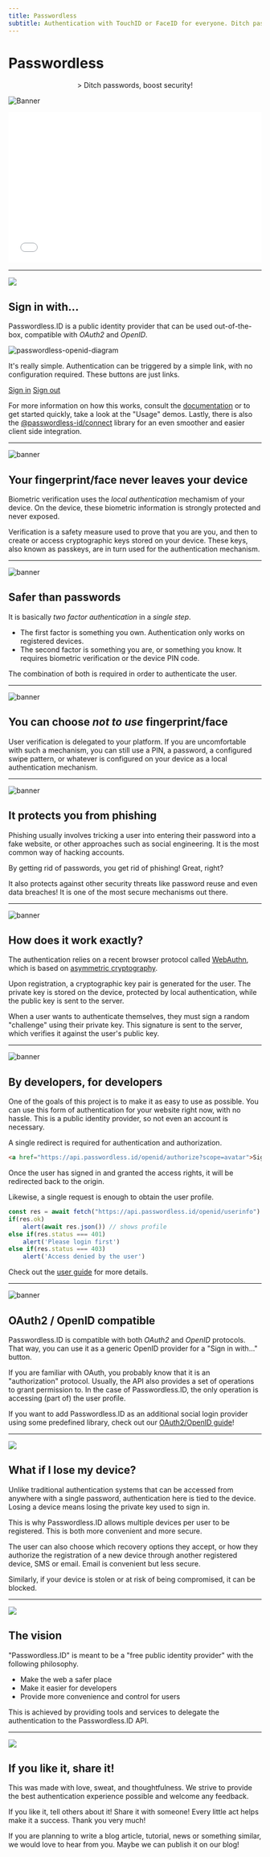 ```yaml
---
title: Passwordless
subtitle: Authentication with TouchID or FaceID for everyone. Ditch passwords, boost security!
---
```


<link rel="stylesheet" href="index.css">

Passwordless
============

<center>
> Ditch passwords, boost security!
</center>

![Banner](img/banner-biometric-auth.svg)


<iframe src="form.html" style="width:100%; height:300px; border:none;"></iframe>


---


<img class="big-icon" src="img/features/icon-button.svg" />

Sign in with...
---------------

Passwordless.ID is a public identity provider that can be used out-of-the-box, compatible with *OAuth2* and *OpenID*. 

![passwordless-openid-diagram](img/passwordless-openid-diagram.png)

It's really simple. Authentication can be triggered by a simple link, with no configuration required.
These buttons are just links.

<div class="d-grid gap-2 col-sm-6 mx-auto">
    <a class="btn btn-primary btn-block" href="https://api.passwordless.id/openid/authorize?scope=openid+email+avatar&response_type=id_token&client_id=https%3A%2F%2Fpasswordless.id&redirect_uri=https%3A%2F%2Fpasswordless.id">Sign in</a>
    <a class="btn btn-primary btn-block" href="https://api.passwordless.id/openid/logout?redirect_uri=https%3A%2F%2Fpasswordless.id">Sign out</a>
</div>

For more information on how this works, consult the [documentation](https://passwordless.id/docs/1_big_picture) or to get started quickly, take a look at the "Usage" demos.
Lastly, there is also the [@passwordless-id/connect](https://github.com/passwordless-id/connect) library for an even smoother and easier client side integration.


---


<img class="big-icon" alt="banner" src="img/features/Safety-Box.svg" />

Your fingerprint/face never leaves your device
----------------------------------------------

Biometric verification uses the *local authentication* mechamism of your device. On the device, these biometric information is strongly protected and never exposed.

Verification is a safety measure used to prove that you are you, and then to create or access cryptographic keys stored on your device. These keys, also known as passkeys, are in turn used for the authentication mechanism.


---


<img class="big-icon" alt="banner" src="img/features/Protection.svg" />

Safer than passwords
--------------------------

It is basically *two factor authentication* in a *single step*.

- The first factor is something you own. 
Authentication only works on registered devices. 
- The second factor is something you are, or something you know. 
It requires biometric verification or the device PIN code.

The combination of both is required in order to authenticate the user.


---

<img class="big-icon" alt="banner" src="img/features/Lock-Pattern.svg" />

You can choose <i>not to use</i> fingerprint/face
-------------------------------------------------

User verification is delegated to your platform. If you are uncomfortable with such a mechanism, you can still use a PIN, a password, a configured swipe pattern, or whatever is configured on your device as a local authentication mechanism.


---


<img class="big-icon" alt="banner" src="img/features/Phishing-Attack.svg" />

It protects you from phishing
-----------------------------

Phishing usually involves tricking a user into entering their password into a fake website, or other approaches such as social engineering. It is the most common way of hacking accounts.

By getting rid of passwords, you get rid of phishing! Great, right?

It also protects against other security threats like password reuse and even data breaches! It is one of the most secure mechanisms out there.


---


<img class="big-icon" alt="banner" src="img/features/innovation.svg" />

How does it work exactly? 
-------------------------

The authentication relies on a recent browser protocol called [WebAuthn](/protocols/webauthn/1_introduction), which is based on [asymmetric cryptography](https://en.m.wikipedia.org/wiki/Public-key_cryptography). 

Upon registration, a cryptographic key pair is generated for the user.
The private key is stored on the device, protected by local authentication, while the public key is sent to the server.

When a user wants to authenticate themselves, they must sign a random "challenge" using their private key. This signature is sent to the server, which verifies it against the user's public key. 


---


<img class="big-icon" alt="banner" src="img/features/coder-woman.svg" />

By developers, for developers
-----------------------------

One of the goals of this project is to make it as easy to use as possible.
You can use this form of authentication for your website right now, with no hassle.
This is a public identity provider, so not even an account is necessary.

A single redirect is required for authentication and authorization.

```html
<a href="https://api.passwordless.id/openid/authorize?scope=avatar">Sign In</a>
```

Once the user has signed in and granted the access rights, it will be redirected back to the origin.

Likewise, a single request is enough to obtain the user profile.

```js
const res = await fetch("https://api.passwordless.id/openid/userinfo")
if(res.ok)
    alert(await res.json()) // shows profile
else if(res.status === 401)
    alert('Please login first')
else if(res.status === 403)
    alert('Access denied by the user')
```

Check out the [user guide](usage/sign-in-with) for more details.


---


<img class="big-icon" alt="banner" src="img/features/API-Integration.svg" />

OAuth2 / OpenID compatible
-------------------------

Passwordless.ID is compatible with both *OAuth2* and *OpenID* protocols. That way, you can use it as a generic OpenID provider for a "Sign in with..." button.

If you are familiar with OAuth, you probably know that it is an "authorization" protocol. Usually, the API also provides a set of operations to grant permission to. In the case of Passwordless.ID, the only operation is accessing (part of) the user profile.

If you want to add Passwordless.ID as an additional social login provider using some predefined library, check out our [OAuth2/OpenID guide](/usage/openid)! 


---


<img class="big-icon" src="img/features/life-buoy.svg" />

What if I lose my device? 
-------------------------

Unlike traditional authentication systems that can be accessed from anywhere with a single password, authentication here is tied to the device.
Losing a device means losing the private key used to sign in.

This is why Passwordless.ID allows multiple devices per user to be registered. This is both more convenient and more secure.



The user can also choose which recovery options they accept, or how they authorize the registration of a new device through another registered device, SMS or email. Email is convenient but less secure.

Similarly, if your device is stolen or at risk of being compromised, it can be blocked.


---


<img class="big-icon" src="img/features/icon-target.svg" />


The vision
----------

"Passwordless.ID" is meant to be a "free public identity provider" with the following philosophy.

- Make the web a safer place
- Make it easier for developers
- Provide more convenience and control for users

This is achieved by providing tools and services to delegate the authentication to the Passwordless.ID API.


---


<img class="big-icon" src="img/features/customer-experience.svg" />

If you like it, share it!
-------------------------

This was made with love, sweat, and thoughtfulness. We strive to provide the best authentication experience possible and welcome any feedback.

If you like it, tell others about it! Share it with someone! Every little act helps make it a success. Thank you very much!

If you are planning to write a blog article, tutorial, news or something similar, we would love to hear from you. Maybe we can publish it on our blog!

